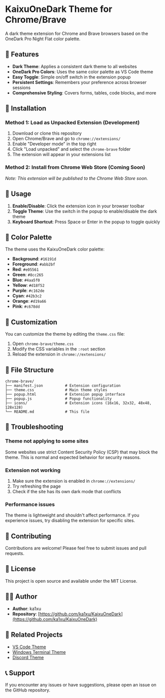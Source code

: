# KaixuOneDark Theme for Chrome/Brave

A dark theme extension for Chrome and Brave browsers based on the OneDark Pro Night Flat color palette.

## 🎨 Features

- **Dark Theme**: Applies a consistent dark theme to all websites
- **OneDark Pro Colors**: Uses the same color palette as VS Code theme
- **Easy Toggle**: Simple on/off switch in the extension popup
- **Persistent Settings**: Remembers your preference across browser sessions
- **Comprehensive Styling**: Covers forms, tables, code blocks, and more

## 🚀 Installation

### Method 1: Load as Unpacked Extension (Development)

1. Download or clone this repository
2. Open Chrome/Brave and go to `chrome://extensions/`
3. Enable "Developer mode" in the top right
4. Click "Load unpacked" and select the `chrome-brave` folder
5. The extension will appear in your extensions list

### Method 2: Install from Chrome Web Store (Coming Soon)

*Note: This extension will be published to the Chrome Web Store soon.*

## 📖 Usage

1. **Enable/Disable**: Click the extension icon in your browser toolbar
2. **Toggle Theme**: Use the switch in the popup to enable/disable the dark theme
3. **Keyboard Shortcut**: Press Space or Enter in the popup to toggle quickly

## 🎯 Color Palette

The theme uses the KaixuOneDark color palette:

- **Background**: `#16191d`
- **Foreground**: `#abb2bf`
- **Red**: `#e05561`
- **Green**: `#8cc265`
- **Blue**: `#4aa5f0`
- **Yellow**: `#d18f52`
- **Purple**: `#c162de`
- **Cyan**: `#42b3c2`
- **Orange**: `#d19a66`
- **Pink**: `#c678dd`

## 🔧 Customization

You can customize the theme by editing the `theme.css` file:

1. Open `chrome-brave/theme.css`
2. Modify the CSS variables in the `:root` section
3. Reload the extension in `chrome://extensions/`

## 📁 File Structure

```
chrome-brave/
├── manifest.json          # Extension configuration
├── theme.css              # Main theme styles
├── popup.html             # Extension popup interface
├── popup.js               # Popup functionality
├── icons/                 # Extension icons (16x16, 32x32, 48x48, 128x128)
└── README.md              # This file
```

## 🐛 Troubleshooting

### Theme not applying to some sites
Some websites use strict Content Security Policy (CSP) that may block the theme. This is normal and expected behavior for security reasons.

### Extension not working
1. Make sure the extension is enabled in `chrome://extensions/`
2. Try refreshing the page
3. Check if the site has its own dark mode that conflicts

### Performance issues
The theme is lightweight and shouldn't affect performance. If you experience issues, try disabling the extension for specific sites.

## 🤝 Contributing

Contributions are welcome! Please feel free to submit issues and pull requests.

## 📄 License

This project is open source and available under the MIT License.

## 👨‍💻 Author

- **Author**: ka1xu
- **Repository**: [https://github.com/ka1xu/KaixuOneDark](https://github.com/ka1xu/KaixuOneDark)

## 🔗 Related Projects

- [VS Code Theme](../vscode/)
- [Windows Terminal Theme](../windows-terminal/)
- [Discord Theme](../discord/)

## 📞 Support

If you encounter any issues or have suggestions, please open an issue on the GitHub repository.
